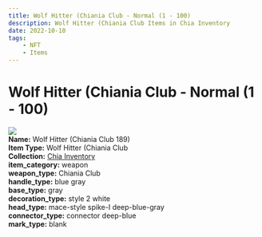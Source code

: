 ```yaml
---
title: Wolf Hitter (Chiania Club - Normal (1 - 100)
description: Wolf Hitter (Chiania Club Items in Chia Inventory
date: 2022-10-10
tags:
    - NFT
    - Items
---
```


# Wolf Hitter (Chiania Club - Normal (1 - 100)
<div class="item_thumbnail">
<img loading="lazy" src="https://bafybeigp6t3mrhxbxi4djgdyhgckepflzi7czkcxkro3b6kpxnsgihnm5m.ipfs.nftstorage.link/189.gif"><br/>
<div><strong>Name:</strong> Wolf Hitter (Chiania Club 189)</div>
<div><strong>Item Type:</strong> Wolf Hitter (Chiania Club</div>
<div><strong>Collection:</strong> <a href="https://www.spacescan.io/xch/nft/collection/col1ucr852c8uzgemuashmz65kmnt2nn4wuhecevrwhtkk72ukfc5c7s6wn3sj">Chia Inventory</a></div>
<div><strong>item_category:</strong> weapon</div>
<div><strong>weapon_type:</strong> Chiania Club</div>
<div><strong>handle_type:</strong> blue gray</div>
<div><strong>base_type:</strong> gray</div>
<div><strong>decoration_type:</strong> style 2 white</div>
<div><strong>head_type:</strong> mace-style spike-I deep-blue-gray</div>
<div><strong>connector_type:</strong> connector deep-blue</div>
<div><strong>mark_type:</strong> blank</div>
</div>

